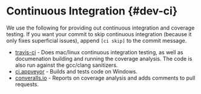 # Continuous Integration {#dev-ci}

We use the following for providing out continuous integration and coverage testing. If you want your commit to skip continuous integration (because it only fixes superficial issues), append `[ci skip]` to the commit message.

- [travis-ci](https://travis-ci.org/BVE-Reborn/bve-reborn) - Does mac/linux continuous integration testing, as well as documenation building and running the coverage analysis. The code is also run against the gcc/clang sanitizers.
- [ci.appveyor](https://ci.appveyor.com/project/cwfitzgerald/bve-reborn) - Builds and tests code on Windows.
- [converalls.io](https://coveralls.io/github/BVE-Reborn/bve-reborn) - Reports on coverage analysis and adds comments to pull requests.
